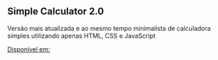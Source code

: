 ## Simple Calculator 2.0

Versão mais atualizada e ao mesmo tempo minimalista de calculadora simples utilizando apenas HTML, CSS e JavaScript

[Disponível em:](https://mateusesm.github.io/simple-calculator-2/)